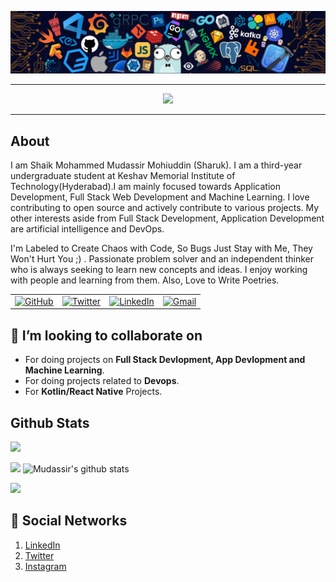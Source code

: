 <!-- ----------- HEAD SECTION ------------ -->

![banner.png](./images/github-banner.png)

<hr>

<p align="center">
  <img src="https://readme-typing-svg.herokuapp.com?color=0d8eceF&size=30&center=true&vCenter=true&width=550&height=70&lines=Hey+There+👋,+I'm+Mudassir;An+Open+Source+Contributor+☀;Full+Stack+Web+Developer+💻;An+Android+Developer+📱;+Loves+To+Do+Innovative+Projects+🛠;Independent+Problem+Solver+🕵;And+An+AI+Enthusiast">
</p>

<hr>

## About

I am Shaik Mohammed Mudassir Mohiuddin (Sharuk). I am a third-year undergraduate student at Keshav Memorial Institute of Technology(Hyderabad).I am mainly focused towards Application Development, Full Stack Web Development and Machine Learning. I love contributing to open source and actively contribute to various projects. My other interests aside from Full Stack Development, Application Development are artificial intelligence and DevOps.

I'm Labeled to Create Chaos with Code, So Bugs Just Stay with Me, They Won't Hurt You ;) .
Passionate problem solver and an independent thinker who is always seeking to learn new concepts and ideas. I enjoy working with people and learning from them. Also, Love to Write Poetries.

<table>
  <tr>
      <td><a href="https://github.com/sharuk2k3"><img src="https://img.shields.io/github/followers/sharuk2k3.svg?label=GitHub&style=social" alt="GitHub"></a></td>
    <td><a href="https://twitter.com/sharuk_2k3"><img src="https://img.shields.io/twitter/follow/sharuk_2k3?label=Twitter&style=social" alt="Twitter"></a></td>
    <td><a href="https://www.linkedin.com/in/shaik-mohammed-mudassir-mohiuddin/"><img src="https://img.shields.io/badge/LinkedIn--_.svg?style=social&logo=linkedin" alt="LinkedIn"></a></td>
    <td><a href="mailto:sharuksharuk46@gmail.com"><img src="https://img.shields.io/badge/Gmail--_.svg?style=social&logo=gmail" alt="Gmail"></a></td>
  </tr>
</table>


## 👯 I’m looking to collaborate on

* For doing projects on **Full Stack Devlopment, App Devlopment and Machine Learning**.
* For doing projects related to **Devops**.
* For **Kotlin/React Native** Projects.

## Github Stats

![](https://activity-graph.herokuapp.com/graph?username=sharuk2k3&theme=react-dark&hide_border=true&area=true)

<img src="https://github-readme-streak-stats.herokuapp.com/?user=sharuk2k3">

<img src="https://github-readme-stats.vercel.app/api?username=sharuk2k3&count_private=true&show_icons=true&theme=light" alt="Mudassir's github stats"/>


<br>


![](https://visitor-badge.glitch.me/badge?page_id=sharuk2k3)


## 👨 Social Networks

1. [LinkedIn](https://www.linkedin.com/in/shaik-mohammed-mudassir-mohiuddin/)<!-- 2. [Portfolio](https://yash621.github.io/portfolio_me/) 3. [Medium](https://medium.com/@yg17381) -->
2. [Twitter](https://twitter.com/sharuk_2k3/)
3. [Instagram](https://www.instagram.com/sharuk_2k3/)
